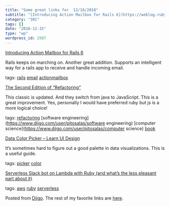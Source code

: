 ```yaml
---
title: "Some great links for  12/16/2018"
subtitle: "[Introducing Action Mailbox for Rails 6](https://weblog.rubyonrails.org/2018/12/13/introducing-actio..."
category: "301"
tags: []
date: "2018-12-15"
type: "wp"
wordpress_id: 2507
---
```

[Introducing Action Mailbox for Rails 6](https://weblog.rubyonrails.org/2018/12/13/introducing-action-mailbox-for-rails-6/) 

Rails keeps on marching on. Another great addition. Supports an intelligent way for a rails app to receive and handle incoming email. 

 tags: [rails](https://www.diigo.com/user/pitosalas/rails) [email](https://www.diigo.com/user/pitosalas/email) [actionmailbox](https://www.diigo.com/user/pitosalas/actionmailbox)

 [The Second Edition of “Refactoring”](https://martinfowler.com/articles/refactoring-2nd-ed.html?utm_source=hackernewsletter&utm_medium=email&utm_term=books) 

This classic is updated. And they switch from java to JavaScript. This is a great improvement. Yes, personally I would have preferred ruby but js is a more logical choice!

 tags: [refactoring](https://www.diigo.com/user/pitosalas/refactoring) [software engineering](https://www.diigo.com/user/pitosalas/software engineering) [computer science](https://www.diigo.com/user/pitosalas/computer science) [book](https://www.diigo.com/user/pitosalas/book)

 [Data Color Picker – Learn UI Design](https://learnui.design/tools/data-color-picker.html) 

It’s sometimes hard to figure out a good palette in data visualizations. This is a useful guide. 

 tags: [picker](https://www.diigo.com/user/pitosalas/picker) [color](https://www.diigo.com/user/pitosalas/color)

 [Serverless Slack bot on Lambda with Ruby (and what’s the less pleasant part about it)](https://blog.arkency.com/our-slack-bot-now-on-lambda-with-ruby/?utm_source=Arkency+Newsletter&utm_campaign=295c42ad83-EMAIL_CAMPAIGN_2018_12_15_03_09_COPY_01&utm_medium=email&utm_term=0_4cee302d8a-295c42ad83-99643957) 

 tags: [aws](https://www.diigo.com/user/pitosalas/aws) [ruby](https://www.diigo.com/user/pitosalas/ruby) [serverless](https://www.diigo.com/user/pitosalas/serverless)

Posted from [Diigo](https://www.diigo.com). The rest of my favorite links are [here](https://www.diigo.com/user/pitosalas).